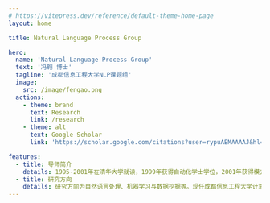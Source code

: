 ```yaml
---
# https://vitepress.dev/reference/default-theme-home-page
layout: home

title: Natural Language Process Group

hero:
  name: 'Natural Language Process Group'
  text: '冯翱 博士'
  tagline: '成都信息工程大学NLP课题组'
  image:
    src: /image/fengao.png
  actions:
    - theme: brand
      text: Research
      link: /research
    - theme: alt
      text: Google Scholar
      link: 'https://scholar.google.com/citations?user=rypuAEMAAAAJ&hl=zh-CN'

features:
  - title: 导师简介
    details: 1995-2001年在清华大学就读，1999年获得自动化学士学位，2001年获得模式识别与智能系统硕士学位。2001-2008年在美国马萨诸塞大学阿姆斯特分校（University of Massachusetts Amherst）计算机系就读，从事信息检索模型、话题识别与跟踪（Topic Detection and Tracking）等领域研究，获得计算机科学硕士和博士学位。他博士毕业后先后在美国亚马逊和联想成都研究院任职，主要工作是数据挖掘领域的学术研究和应用开发工作。2015年加入成都信息工程大学，主要进行机器学习、自然语言处理等方面的研究。联系邮箱：fengao@cuit.edu.cn。
  - title: 研究方向
    details: 研究方向为自然语言处理、机器学习与数据挖掘等。现任成都信息工程大学计算机学院教师，曾任计算机学院副院长、美国亚马逊（Amazon.com）软件开发工程师和联想成都研究院资深研究员。四川省学术技术带头人后备人选，成都市特聘专家，四川省高校科研创新团队负责人。他具有丰富的学术研究和工程实践经验，在美国学习期间与同事合作开创了一个新的研究领域（Incident Threading），代表论文单篇被引超过300次；在亚马逊和联想工作期间，主持和参与多个重大项目，部分项目年增营收千万元以上；获得16项中国发明专利，并于2012年入选成都市高层次创新创业人才计划（创新长期计划），2018年成为四川省学术技术带头人后备人选。
---
```


